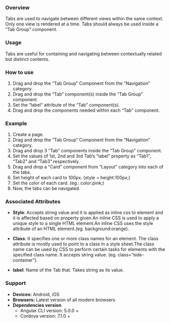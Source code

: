 ### Overview
Tabs are used to navigate between different views within the same context. Only one view is rendered at a time. Tabs should always be used inside a “Tab Group” component.

### Usage
Tabs are useful for containing and navigating between contextually related but distinct contents.

### How to use

1. Drag and drop the “Tab Group” Component from the “Navigation” category.
2. Drag and drop the “Tab” component(s) inside the “Tab Group” component.
3. Set the “label” attribute of the “Tab” component(s).
4. Drag and drop the components needed within each “Tab” component.

### Example
1. Create a page.
2. Drag and drop the “Tab Group” Component from the “Navigation” category.
3. Drag and drop 3 “Tab” components inside the “Tab Group” component.
4. Set the values of 1st, 2nd and 3rd Tab’s “label” property as “Tab1”, “Tab2” and “Tab3” respectively.
5. Drag and drop a “Card” component from “Layout” category into each of the tabs.
6. Set height of each card  to 100px. (style = height:100px;)
7. Set the color of each card. (eg.: color:pink;)
8. Now, the tabs can be navigated.

### Associated Attributes
- **Style**: Accepts string value and it is applied as inline css to element and it is affected based on property given.An inline CSS is used to apply a unique style to a single HTML element.An inline CSS uses the style attribute of an HTML element.(eg. background:orange).

- **Class**: It specifies one or more class names for an element. The class attribute is mostly used to point to a class in a style sheet.The class name can be used by CSS to perform certain tasks for elements with the specified class name. It accepts string value. (eg. class=”side-container”).

- **label**: Name of the Tab that. Takes string as its value.

### Support
- **Devices:** Android, iOS
- **Browsers:**  Latest version of all modern browsers
- **Dependencies version** 
    - Angular CLI version: 5.0.0 + 
    - Cordova version: 7.1.0 +

